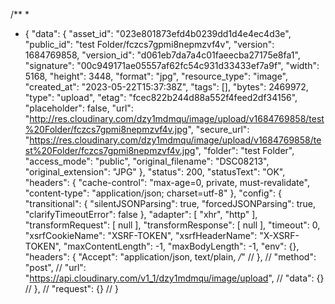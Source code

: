 /**
 * 
 * {
    "data": {
        "asset_id": "023e801873efd4b0239dd1d4e4ec4d3e",
        "public_id": "test Folder/fczcs7gpmi8nepmzvf4v",
        "version": 1684769858,
        "version_id": "d061eb7da7a4c01faeecba27175e8fa1",
        "signature": "00c949171ae05557af62fc54c931d33433ef7a9f",
        "width": 5168,
        "height": 3448,
        "format": "jpg",
        "resource_type": "image",
        "created_at": "2023-05-22T15:37:38Z",
        "tags": [],
        "bytes": 2469972,
        "type": "upload",
        "etag": "fcec822b244d88a552f4feed2df34156",
        "placeholder": false,
        "url": "http://res.cloudinary.com/dzy1mdmqu/image/upload/v1684769858/test%20Folder/fczcs7gpmi8nepmzvf4v.jpg",
        "secure_url": "https://res.cloudinary.com/dzy1mdmqu/image/upload/v1684769858/test%20Folder/fczcs7gpmi8nepmzvf4v.jpg",
        "folder": "test Folder",
        "access_mode": "public",
        "original_filename": "DSC08213",
        "original_extension": "JPG"
    },
    "status": 200,
    "statusText": "OK",
    "headers": {
        "cache-control": "max-age=0, private, must-revalidate",
        "content-type": "application/json; charset=utf-8"
    },
    "config": {
        "transitional": {
            "silentJSONParsing": true,
            "forcedJSONParsing": true,
            "clarifyTimeoutError": false
        },
        "adapter": [
            "xhr",
            "http"
        ],
        "transformRequest": [
            null
        ],
        "transformResponse": [
            null
        ],
        "timeout": 0,
        "xsrfCookieName": "XSRF-TOKEN",
        "xsrfHeaderName": "X-XSRF-TOKEN",
        "maxContentLength": -1,
        "maxBodyLength": -1,
        "env": {},
        "headers": {
            "Accept": "application/json, text/plain, */*"
//         },
//         "method": "post",
//         "url": "https://api.cloudinary.com/v1_1/dzy1mdmqu/image/upload",
//         "data": {}
//     },
//     "request": {}
// }
 